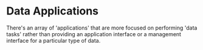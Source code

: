# Data Applications

There's an array of 'applications' that are more focused on performing 'data tasks' rather than providing an application interface or a management interface for a particular type of data.

